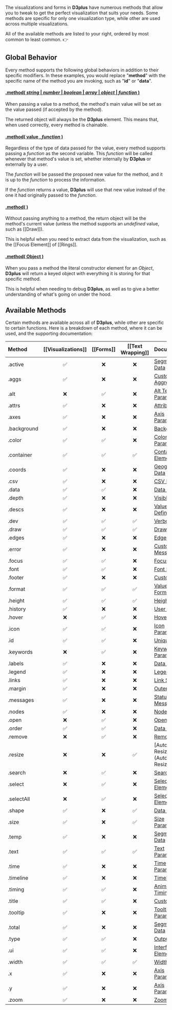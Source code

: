 The visualizations and forms in **D3plus** have numerous methods that allow you to tweak to get the perfect visualization that suits your needs. Some methods are specific for only one visualization type, while other are used across multiple visualizations.

All of the available methods are listed to your right, ordered by most common to least common. :point_right:

## Global Behavior

Every method supports the following global behaviors in addition to their specific modifiers. In these examples, you would replace "**method**" with the specific name of the method you are invoking, such as "**id**" or "**data**".

#### <a name="value" href="#value">.method( *string* | *number* | *boolean* | *array* | *object* | *function* )</a>

When passing a value to a method, the method's main value will be set as the value passed (if accepted by the method).

The returned object will always be the **D3plus** element. This means that, when used correctly, every method is chainable.

#### <a name="callback" href="#callback">.method( value , *function* )</a>

Regardless of the type of data passed for the value, every method supports passing a *function* as the second variable. This *function* will be called whenever that method's value is set, whether internally by **D3plus** or externally by a user.

The *function* will be passed the proposed new value for the method, and it is up to the *function* to process the information.

If the *function* returns a value, **D3plus** will use that new value instead of the one it had originally passed to the *function*.

#### <a name="undefined" href="#undefined">.method( )</a>

Without passing anything to a method, the return object will be the method's current value (unless the method supports an *undefined* value, such as [[Draw]]).

This is helpful when you need to extract data from the visualization, such as the [[Focus Element]] of [[Rings]].

#### <a name="Object" href="#Object">.method( Object )</a>

When you pass a method the literal constructor element for an *Object*, **D3plus** will return a keyed object with everything it is storing for that specific method.

This is helpful when needing to debug **D3plus**, as well as to give a better understanding of what's going on under the hood.

## Available Methods

Certain methods are available across all of **D3plus**, while other are specific to certain functions. Here is a breakdown of each method, where it can be used, and the supporting documentation:

| Method | [[Visualizations]] | [[Forms]] | [[Text Wrapping]] | Documentation |
| :-- | :-: | :-: | :-: | :-- |
| .active | :white_check_mark: | :x: | :x: | [Segmenting Data](Segmenting-Data#active) |
| .aggs | :white_check_mark: | :x: | :x: | [Custom Aggregations](Custom-Aggregations) |
| .alt | :x: | :white_check_mark: | :x: | [Alt Text Parameters](Alt-Text-Parameters) |
| .attrs | :white_check_mark: | :x: | :x: | [Attribute Data](Attribute-Data) |
| .axes | :white_check_mark: | :x: | :x: | [Axis Parameters](Axis-Parameters#axes) |
| .background | :white_check_mark: | :x: | :x: | [Background](Background) |
| .color | :white_check_mark: | :white_check_mark: | :x: | [Color Parameters](Color-Parameters) |
| .container | :white_check_mark: | :white_check_mark: | :white_check_mark: | [Container Element](Container-Element) |
| .coords | :white_check_mark: | :x: | :x: | [Geography Data](Geography-Data) |
| .csv | :white_check_mark: | :x: | :x: | [CSV Export](CSV-Export) |
| .data | :white_check_mark: | :white_check_mark: | :x: | [Data Points](Data-Points) |
| .depth | :white_check_mark: | :x: | :x: | [Visible Depth](Visible-Depth) |
| .descs | :white_check_mark: | :x: | :x: | [Value Definitions](Value-Definitions) |
| .dev | :white_check_mark: | :white_check_mark: | :white_check_mark: | [Verbose Mode](Verbose-Mode) |
| .draw | :white_check_mark: | :white_check_mark: | :white_check_mark: | [Draw](Draw) |
| .edges | :white_check_mark: | :x: | :x: | [Edges List](Edges-List) |
| .error | :white_check_mark: | :x: | :x: | [Custom Error Message](Custom-Error-Message) |
| .focus | :white_check_mark: | :white_check_mark: | :x: | [Focus Element](Focus-Element) |
| .font | :white_check_mark: | :white_check_mark: | :x: | [Font Styles](Font-Styles) |
| .footer | :white_check_mark: | :x: | :x: | [Custom Footer](Custom-Footer) |
| .format | :white_check_mark: | :white_check_mark: | :white_check_mark: | [Value Formatting](Value-Formatting) |
| .height | :white_check_mark: | :white_check_mark: | :white_check_mark: | [Height](Height) |
| .history | :white_check_mark: | :x: | :x: | [User History](User-History) |
| .hover | :x: | :white_check_mark: | :x: | [Hover Element](Hover-Element) |
| .icon | :white_check_mark: | :white_check_mark: | :x: | [Icon Parameters](Icon-Parameters) |
| .id | :white_check_mark: | :white_check_mark: | :x: | [Unique ID](Unique-ID) |
| .keywords | :x: | :white_check_mark: | :x: | [Keyword Parameters](Keyword-Parameters) |
| .labels | :white_check_mark: | :x: | :x: | [Data Labels](Data-Labels) |
| .legend | :white_check_mark: | :x: | :x: | [Legend](Legend) |
| .links | :white_check_mark: | :x: | :x: | [Link Styles](Link-Styles) |
| .margin | :white_check_mark: | :x: | :x: | [Outer Margins](Outer-Margins) |
| .messages | :white_check_mark: | :x: | :x: | [Status Messages](Status-Messages) |
| .nodes | :white_check_mark: | :x: | :x: | [Node Positions](Node-Positions) |
| .open | :x: | :white_check_mark: | :x: | [Open](Open) |
| .order | :white_check_mark: | :white_check_mark: | :x: | [Data Ordering](Data-Ordering) |
| .remove | :x: | :white_check_mark: | :x: | [Remove](Remove) |
| .resize | :x: | :x: | :white_check_mark: | [Automatic Resizing](Automatic Resizing) |
| .search | :x: | :white_check_mark: | :x: | [Search Box](Search-Box) |
| .select | :x: | :white_check_mark: | :x: | [Selecting Elements](Selecting-Elements) |
| .selectAll | :x: | :white_check_mark: | :x: | [Selecting Elements](Selecting-Elements#selectall) |
| .shape | :white_check_mark: | :x: | :white_check_mark: | [Data Shapes](Data-Shapes) |
| .size | :white_check_mark: | :x: | :white_check_mark: | [Size Parameters](Size-Parameters) |
| .temp | :white_check_mark: | :x: | :x: | [Segmenting Data](Segmenting-Data#temp) |
| .text | :white_check_mark: | :white_check_mark: | :white_check_mark: | [Text Parameters](Text-Parameters) |
| .time | :white_check_mark: | :x: | :x: | [Time Parameters](Time-Parameters) |
| .timeline | :white_check_mark: | :x: | :x: | [Timeline](Timeline) |
| .timing | :white_check_mark: | :white_check_mark: | :x: | [Animation Timing](Animation-Timing) |
| .title | :white_check_mark: | :white_check_mark: | :x: | [Custom Titles](Custom-Titles) |
| .tooltip | :white_check_mark: | :x: | :x: | [Tooltip Parameters](Tooltip-Parameters) |
| .total | :white_check_mark: | :x: | :x: | [Segmenting Data](Segmenting-Data#total) |
| .type | :white_check_mark: | :white_check_mark: | :x: | [Output Type](Output-Type) |
| .ui | :white_check_mark: | :white_check_mark: | :x: | [Interface Elements](Interface-Elements) |
| .width | :white_check_mark: | :white_check_mark: | :white_check_mark: | [Width](Width) |
| .x | :white_check_mark: | :x: | :x: | [Axis Parameters](Axis-Parameters) |
| .y | :white_check_mark: | :x: | :x: | [Axis Parameters](Axis-Parameters) |
| .zoom | :white_check_mark: | :x: | :x: | [Zooming](Zooming) |
